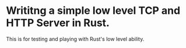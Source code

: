 # Writitng a simple low level TCP and HTTP Server in Rust.
This is for testing and playing with Rust's low level ability.
